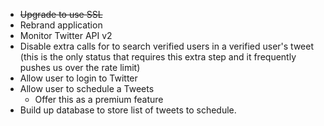 * ~~Upgrade to use SSL~~
* Rebrand application
* Monitor Twitter API v2
* Disable extra calls for to search verified users in a verified user's tweet (this is the only status that requires this extra step and it frequently pushes us over the rate limit)
* Allow user to login to Twitter
* Allow user to schedule a Tweets
  - Offer this as a premium feature
* Build up database to store list of tweets to schedule.
